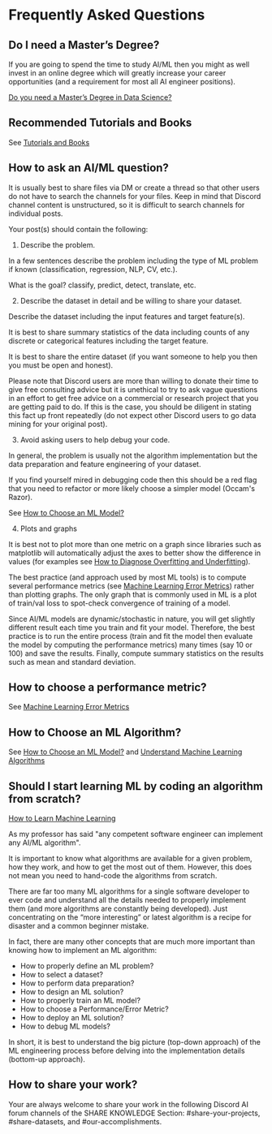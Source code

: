 # Frequently Asked Questions

## Do I need a Master’s Degree?

If you are going to spend the time to study AI/ML then you might as well invest in an online degree which will greatly increase your career opportunities (and a requirement for most all AI engineer positions).

[Do you need a Master’s Degree in Data Science?](https://towardsdatascience.com/do-you-need-a-masters-degree-in-data-science-you-are-asking-the-wrong-question-8c83dec8bf1b?source=rss----7f60cf5620c9---4)


## Recommended Tutorials and Books

See [Tutorials and Books](./how_to_learn.md)


## How to ask an AI/ML question?

It is usually best to share files via DM or create a thread so that other users do not have to search the channels for your files. Keep in mind that Discord channel content is unstructured, so it is difficult to search channels for individual posts.

Your post(s) should contain the following:

1. Describe the problem. 

In a few sentences describe the problem including the type of ML problem if known (classification, regression, NLP, CV, etc.).

What is the goal? classify, predict, detect, translate, etc. 

2. Describe the dataset in detail and be willing to share your dataset. 

Describe the dataset including the input features and target feature(s). 

It is best to share summary statistics of the data including counts of any discrete or categorical features including the target feature. 

It is best to share the entire dataset (if you want someone to help you then you must be open and honest).

Please note that Discord users are more than willing to donate their time to give free consulting advice but it is unethical to try to ask vague questions in an effort to get free advice on a commercial or research project that you are getting paid to do. If this is the case, you should be diligent in stating this fact up front repeatedly (do not expect other Discord users to go data mining for your original post). 

3. Avoid asking users to help debug your code. 

In general, the problem is usually not the algorithm implementation but the data preparation and feature engineering of your dataset. 

If you find yourself mired in debugging code then this should be a red flag that you need to refactor or more likely choose a simpler model (Occam's Razor). 

See [How to Choose an ML Model?](./getting_started.md)

4. Plots and graphs

It is best not to plot more than one metric on a graph since libraries such as matplotlib will automatically adjust the axes to better show the difference in values (for examples see [How to Diagnose Overfitting and Underfitting](./ml/diagnose_overfitting.md)).

The best practice (and approach used by most ML tools) is to compute several performance metrics (see [Machine Learning Error Metrics](./ml/error_metrics.md)) rather than plotting graphs. The only graph that is commonly used in ML is a plot of train/val loss to spot-check convergence of training of a model. 

Since AI/ML models are dynamic/stochastic in nature, you will get slightly different result each time you train and fit your model. Therefore, the best practice is to run the entire process (train and fit the model then evaluate the model by computing the performance metrics) many times (say 10 or 100) and save the results. Finally, compute summary statistics on the results such as mean and standard deviation. 


## How to choose a performance metric?

See [Machine Learning Error Metrics](./ml/error_metrics.md) 


## How to Choose an ML Algorithm?

See [How to Choose an ML Model?](./getting_started.md) and [Understand Machine Learning Algorithms](./ml/error_metrics.md)


## Should I start learning ML by coding an algorithm from scratch?

[How to Learn Machine Learning](https://link.medium.com/kgpRXAT9lkb)

As my professor has said "any competent software engineer can implement any AI/ML algorithm". 

It is important to know what algorithms are available for a given problem, how they work, and how to get the most out of them. However, this does not mean you need to hand-code the algorithms from scratch.

There are far too many ML algorithms for a single software developer to ever code and understand all the details needed to properly implement them (and more algorithms are constantly being developed). Just concentrating on the “more interesting” or latest algorithm is a recipe for disaster and a common beginner mistake.

In fact, there are many other concepts that are much more important than knowing how to implement an ML algorithm:

- How to properly define an ML problem?
- How to select a dataset?
- How to perform data preparation?
- How to design an ML solution?
- How to properly train an ML model?
- How to choose a Performance/Error Metric?
- How to deploy an ML solution?
- How to debug ML models?

In short, it is best to understand the big picture (top-down approach) of the ML engineering process before delving into the implementation details (bottom-up approach). 


## How to share your work?

Your are always welcome to share your work in the following Discord AI forum channels of the SHARE KNOWLEDGE Section: #share-your-projects, #share-datasets, and #our-accomplishments. 

